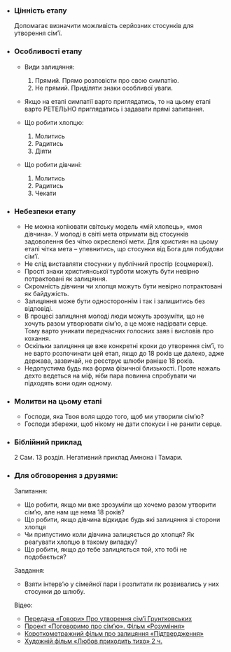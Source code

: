-   ### Цінність етапу

    Допомагає визначити можливість серйозних стосунків для утворення сім’ї.

-   ### Особливості етапу

    -   Види залицяння:

        1. Прямий. Прямо розповісти про свою симпатію.
        2. Не прямий. Приділяти знаки особливої уваги.

    -   Якщо на етапі симпатії варто приглядатись, то на цьому етапі варто РЕТЕЛЬНО приглядатись і задавати прямі запитання.
    -   Що робити хлопцю:

        1. Молитись
        2. Радитись
        3. Діяти

    -   Що робити дівчині:

        1. Молитись
        2. Радитись
        3. Чекати

-   ### Небезпеки етапу

    -   Не можна копіювати світську модель «мій хлопець», «моя дівчина». У молоді в світі мета отримати від стосунків задоволення без чітко окресленої мети. Для християн на цьому етапі чітка мета – упевнитись, що стосунки від Бога для побудови сім’ї.
    -   Не слід виставляти стосунки у публічний простір (соцмережі).
    -   Прості знаки християнської турботи можуть бути невірно потрактовані як залицяння.
    -   Скромність дівчини чи хлопця можуть бути невірно потрактовані як байдужість.
    -   Залицяння може бути одностороннім і так і залишитись без відповіді.
    -   В процесі залицяння молоді люди можуть зрозуміти, що не хочуть разом утворювати сім’ю, а це може надірвати серце. Тому варто уникати передчасних голосних заяв і висловів про кохання.
    -   Оскільки залицяння це вже конкретні кроки до утворення сім’ї, то не варто розпочинати цей етап, якщо до 18 років ще далеко, адже держава, зазвичай, не реєструє шлюби раніше 18 років.
    -   Недопустима будь яка форма фізичної близькості. Проте нажаль дехто ведеться на міф, ніби пара повинна спробувати чи підходять вони один одному.

-   ### Молитви на цьому етапі

    -   Господи, яка Твоя воля щодо того, щоб ми утворили сім’ю?
    -   Господи збережи, щоб нікому не дати спокуси і не ранити серце.

-   ### Біблійний приклад

    2 Сам. 13 розділ. Негативний приклад Амнона і Тамари.

-   ### Для обговорення з друзями:

    Запитання:

    -   Що робити, якщо ми вже зрозуміли що хочемо разом утворити сім’ю, але нам ще нема 18 років?
    -   Що робити, якщо дівчина відкидає будь які залицяння зі сторони хлопця
    -   Чи припустимо коли дівчина залицяється до хлопця? Як реагувати хлопцю в такому випадку?
    -   Що робити, якщо до тебе залицяється той, хто тобі не подобається?

    Завдання:

    -   Взяти інтерв’ю у сімейної пари і розпитати як розвивались у них стосунки до шлюбу.

    Відео:

    -   [Передача «Говори» Про утворення сім’ї Грунтковських](https://www.youtube.com/watch?v=H6eseM3OQ0M)
    -   [Проект «Поговоримо про сім’ю». Фільм «Розуміння»](https://www.youtube.com/watch?v=HNBz6goEyZ8)
    -   [Короткометражний фільм про залицяння «Підтвердження»](https://youtu.be/SMFM4Jb4w78)
    -   [Художній фільм «Любов приходить тихо» 2 ч.](https://www.youtube.com/watch?v=l0vHs4nAPIg)
